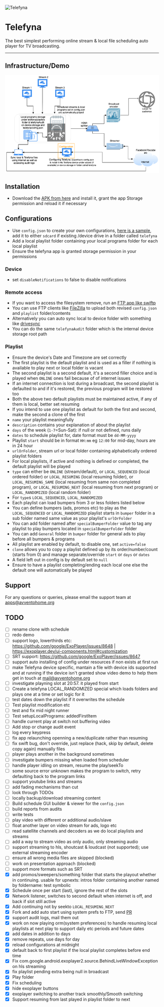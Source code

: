 ![Telefyna](https://avventohome.org/wp-content/uploads/2020/12/telefyna.png "Telefyna")

# Telefyna
The best simplest performing online stream & local file scheduling auto player for TV broadcasting.
______

## Infrastructure/Demo
[![Telefyna Demo](telefyna/telefynaDesign.png)](https://youtu.be/jTlgO9NGFdE)

## Installation
* Download the [APK from here](https://github.com/avventoapps/avvento/releases/latest/download/telefyna.apk) and install it, grant the app Storage permission and reload it if necessary

## Configurations
* Use `config.json` to create your own configurations, [here is a sample](https://github.com/avventoapps/Telefyna/blob/master/config.json), add it to either `sdcard` if existing /device drive in a folder called `telefyna`
* Add a local playlist folder containing your local programs folder for each local playlist
* Ensure the telefyna app is granted storage permission in your permissions

### Device
* set `disableNotifications` to false to disable notifications

### Remote access
* If you want to access the filesystem remove, run an [FTP app like swiftp](https://github.com/avventoapps/avvento/releases/latest/download/swiftp.apk)
* You can use FTP clients like [FileZilla](https://filezilla-project.org/) to upload both revised `config.json` and `playlist` folder/contents
* Alternatively you can auto sync local to device folder with something like [drivesync](https://github.com/avventoapps/avvento/releases/download/1.0/drivesync.apk)
* You can do the same `telefynaAudit` folder which is the internal device storage root path

### Playlist
* Ensure the device's Date and Timezone are set correctly
* The first playlist is the default  playlist and is used as a filler if nothing is available to play next or local folder is vacant
* The second playlist is a second default, it's a second filler choice and is played when `ONLINE` ones fail because of of internet issues
* If an internet connection is lost during a broadcast, the second playlist is defaulted to and if it's restored, the previous program will be restored too
* Both the above two default playlists must be maintained active, if any of them is local, better set resuming
* If you intend to use one playlist as default for both the first and second, make the second a clone of the first
* `name` your playlist meaningfully
* `description` contains your explanation of about the playlist
* `days` of the week (`1-7`=Sun-Sat): if null or not defined, runs daily
* `dates` to schedule playlist for, date format must be `dd-MM-yyyy`
* Playlist `start` should be in format `HH:mm` eg `12:00` for mid-day, hours are in 24 hour
* `urlOrFolder`, stream url or local folder containing alphabetically ordered playlist folders
* For local playlists, if active and nothing is defined or completed, the default playlist will be played
* `type` can either be `ONLINE` (stream/default), or `LOCAL_SEQUENCED` (local ordered folder) or `LOCAL_RESUMING` (local resuming folder), or `LOCAL_RESUMING_SAME` (local resuming from same non completed program), or `LOCAL_RESUMING_NEXT` (local resuming from next program) or `LOCAL_RANDOMIZED` (local random folder)
* For `type`s `LOCAL_SEQUENCED`, `LOCAL_RANDOMIZED`
* Each playlist can load bumpers from 3 or less folders listed below
* You can define bumpers (ads, promos etc) to play as the `LOCAL_SEQUENCED` or `LOCAL_RANDOMIZED` playlist starts in `bumper` folder in a sub folder named same value as your playlist's `urlOrFolder`
* You can add folder named after `specialBumperFolder` value to tag any playlist to play bumpers located in `specialBumperFolder` folder 
* You can add `General` folder in `bumper` folder for general ads to play before all bumpers & programs
* All playlist are enabled by default, to disable one, set `active=false`
* `clone` allows you to copy a playlist defined up by its order/number/count (starts from 0) and manage separate/override `start` or `days` or `dates`
* A field left out in config is by default set to `null`
* Ensure to have a playlist completing/ending each local one else the default one will automatically be played

## Support
For any questions or queries, please email the support team at apps@avventohome.org


## TODO
- [ ] rename clone with schedule
- [ ] redo demo
- [ ] support logo, lowerthirds etc: https://github.com/google/ExoPlayer/issues/8648 | https://exoplayer.dev/ui-components.html#customization
- [ ] SRT support: https://github.com/google/ExoPlayer/issues/8647
- [ ] support auto installing of config under resources if non exists at first run
- [ ] make Telefyna device specific, mantain a file with device ids supported and at running if the device isn't granted show video demo to help them get in touch at mail@avventohome.org
- [ ] investigate playning slot at 20:57. it played from start
- [ ] Create a telefyna LOCAL_RANDOMIZED special which loads folders and plays one at a time or set logic for it
- [ ] test dates down the playlist if it overwrites the schedule
- [ ] Test playlist modification etc
- [ ] test and fix mid night runner
- [ ] Test setupLocalPrograms: addedFirstItem
- [ ] handle current play at switch not buffering video
- [ ] Add stop or change audit event
- [ ] log every keypress
- [ ] fix app relaunching openning a new/duplicate rather than resuming
- [ ] fix swift bug, don't override, just replace (hack, skip by default, delete copy again) manually files
- [ ] player plays another in the background sometimes
- [ ] investigate bumpers missing when loaded from scheduler
- [ ] handle player idling on stream, resume the play/seekTo
- [ ] some source error unknown makes the program to switch, retry defaulting back to the program
links
- [ ] support youtube links and streams
- [ ] add fading mechanisms than cut
- [ ] look through TODOs
- [ ] locally backup/download streaming content
- [ ] Build schedule GUI builder & viewer for the `config.json`
- [ ] build reports from audits
- [ ] write tests
- [ ] play video with different or additional audio/slave
- [ ] float another layer on video stream for ads, logo etc
- [ ] read satellite channels and decoders as we do local playlists and streams
- [ ] add a way to stream video as only audio, only streaming audio
- [ ] support streaming to hls, shoutcast & loudcast (not supported); use external streaming encoder
- [ ] ensure all wrong media files are skipped (blocked)
- [ ] work on presentation approach (blocked)
- [ ] support more formats such as SRT
- [x] add promos/sweepers/something folder that starts the playout whether in continuing. usable for upnexts: intros folder containing another named by foldername: test symbolic 
- [x] Schedule once per start (last), ignore the rest of the slots
- [x] Network listener, switches to second default when internet is off, and back if slot still active
- [x] Add continuing not by seekto `LOCAL_RESUMING_NEXT`
- [x] Fork and add auto start using system prefs to FTP, send [PR](https://github.com/ppareit/swiftp/pull/163)
- [x] support audit logs, mail them out
- [x] work on now playing orm(system preferences) to handle resuming local playlists at next play to support daily etc periods and future dates
- [x] add dates in addition to days
- [x] remove repeats, use days for day
- [x] reload configurations at midnight
- [x] default back to first playlist if the local playlist completes before end time
- [x] Fix com.google.android.exoplayer2.source.BehindLiveWindowException on hls streaming
- [x] fix playlist pending extra being null in broadcast
- [x] Play folder
- [x] Fix scheduling
- [x] hide exoplayer buttons
- [x] exoplayer switching to another track smoothly/Smooth switching
- [x] Support resuming from last played in playlist folder to next